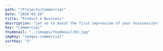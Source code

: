 ```yaml
---
path: "/Projects/Commercial"
date: "2020-03-20"
title: "Product & Business"
description: "Let us to boost the first impression of your business/products/property."
key: "commercial"
thumbnail: "../images/thumbnail/03.jpg"
imgKey: "images-commercial"
sortKey: "3"
---
```

